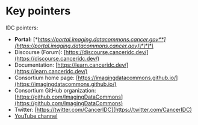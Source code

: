 # Key pointers

IDC pointers:

* **Portal:** [**https://portal.imaging.datacommons.cancer.gov**](https://portal.imaging.datacommons.cancer.gov)\*\*\*\*
* Discourse \(Forum\): [https://discourse.canceridc.dev/](https://discourse.canceridc.dev/)
* Documentation: [https://learn.canceridc.dev/](https://learn.canceridc.dev/)
* Consortium home page: [https://imagingdatacommons.github.io/](https://imagingdatacommons.github.io/)
* Consortium GitHub organization: [https://github.com/ImagingDataCommons](https://github.com/ImagingDataCommons)
* Twitter: [https://twitter.com/CancerIDC](https://twitter.com/CancerIDC)
* [YouTube channel](https://www.youtube.com/channel/UCQxuVp3_3aTJZBA4zZLMQtQ)







